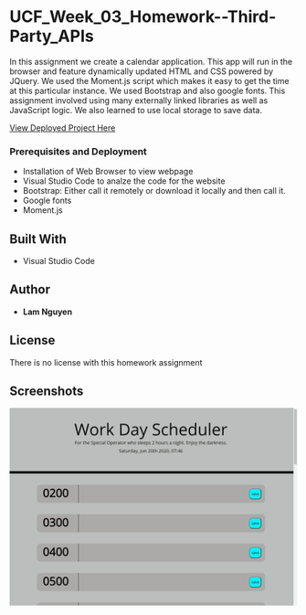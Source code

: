 # UCF_Week_03_Homework--Third-Party_APIs
In this assignment we create a calendar application. This app will run in the browser and feature dynamically updated HTML and CSS powered by JQuery. We  used the Moment.js script which makes it easy to get the time at this particular instance. We used Bootstrap and also google fonts. This assignment involved using many externally linked libraries as well as JavaScript logic. We also learned to use local storage to save data.

[View Deployed Project Here](https://lamcnguyen89.github.io/Daily-Planner/)

### Prerequisites and Deployment

* Installation of Web Browser to view webpage
* Visual Studio Code to analze the code for the website
* Bootstrap: Either call it remotely or download it locally and then call it.
* Google fonts
* Moment.js
## Built With

* Visual Studio Code

## Author

* **Lam Nguyen**

## License

There is no license with this homework assignment

## Screenshots

![](Screenshot.PNG)


